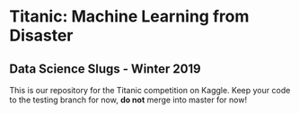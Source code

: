 # Titanic: Machine Learning from Disaster

Data Science Slugs - Winter 2019
---

This is our repository for the Titanic competition on Kaggle.
Keep your code to the testing branch for now, **do not** merge 
into master for now!

